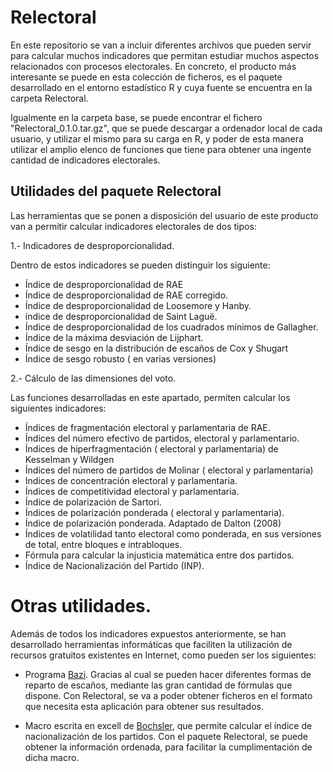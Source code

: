 # Relectoral
En este repositorio se van a incluir diferentes archivos que pueden servir para calcular
 muchos indicadores que permitan estudiar muchos aspectos relacionados con procesos
 electorales.
 En concreto, el producto más interesante se puede en esta colección de ficheros, es el
 paquete desarrollado en el entorno estadístico R y cuya fuente se encuentra en la 
 carpeta Relectoral.
 
 Igualmente en la carpeta base, se puede encontrar el fichero "Relectoral_0.1.0.tar.gz", que 
 se puede descargar a ordenador local de cada usuario, y utilizar el mismo para su carga en R, 
 y poder de esta manera utilizar el amplio elenco de funciones que tiene para obtener
 una ingente cantidad de indicadores electorales.
 
## Utilidades del paquete Relectoral

Las herramientas que se ponen a disposición del usuario de este producto van a permitir calcular indicadores electorales de dos tipos:

1.- Indicadores de desproporcionalidad.

Dentro de estos indicadores se pueden distinguir los siguiente:

* Índice de desproporcionalidad de RAE
* Índice de desproporcionalidad de RAE corregido.
* Índice de desproporcionalidad de Loosemore y Hanby.
* índice de desproporcionalidad de Saint Laguë.
* Índice de desproporcionalidad de los cuadrados mínimos de Gallagher.
* Índice de la máxima desviación de Lijphart.
* Índice de sesgo en la distribución de escaños de Cox y Shugart
* Índice de sesgo robusto ( en varias versiones)

2.- Cálculo de las dimensiones del voto. 
 
 Las funciones desarrolladas en este apartado, permiten calcular los siguientes
 indicadores:
 
* Índices de fragmentación electoral y parlamentaria de RAE.
* Índices del número efectivo de partidos, electoral y parlamentario.
* Índices de hiperfragmentación ( electoral y parlamentaria) de Kesselman y Wildgen
* Índices del número de partidos de Molinar ( electoral y parlamentaria)
* Indices de concentración electoral y parlamentaria.
* Índices de competitividad electoral y parlamentaria.
* Índice de polarización de Sartori.
* Índices de polarización ponderada ( electoral y parlamentaria).
* Índice de polarización ponderada. Adaptado de Dalton (2008)
* Índices de volatilidad tanto electoral como ponderada, en sus versiones de total,
	entre bloques e intrabloques.
* Fórmula para calcular la injusticia matemática entre dos partidos.
* Índice de Nacionalización del Partido (INP).

# Otras utilidades.

Además de todos los indicadores expuestos anteriormente, se han desarrollado herramientas
informáticas que faciliten la utilización de recursos gratuitos existentes en 
Internet, como pueden ser los siguientes:

* Programa [Bazi](https://www.math.uni-augsburg.de/htdocs/emeriti/pukelsheim/bazi/). Gracias
al cual se pueden hacer diferentes formas de reparto de escaños, mediante las gran
cantidad de fórmulas que dispone. Con Relectoral, se va a poder obtener ficheros en 
el formato que necesita esta aplicación para obtener sus resultados.

* Macro escrita en excell de [Bochsler](https://www.bochsler.eu/pns/), que permite
calcular el índice de nacionalización de los partidos. Con el paquete Relectoral, se puede
obtener la información ordenada, para facilitar la cumplimentación de dicha macro.